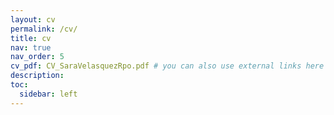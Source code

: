 ```yaml
---
layout: cv
permalink: /cv/
title: cv
nav: true
nav_order: 5
cv_pdf: CV_SaraVelasquezRpo.pdf # you can also use external links here
description: 
toc:
  sidebar: left
---
```

